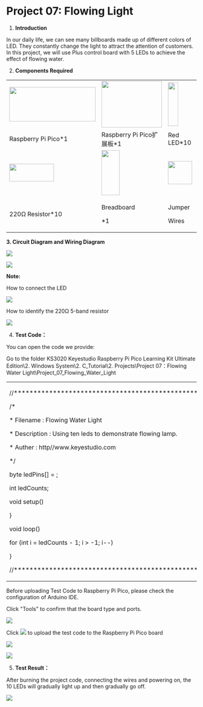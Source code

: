 # Project 07: Flowing Light

1.  **Introduction**

In our daily life, we can see many billboards made up of different
colors of LED. They constantly change the light to attract the attention
of customers. In this project, we will use Plus control board with 5
LEDs to achieve the effect of flowing water.

2.  **Components Required**

<table>
<tbody>
<tr class="odd">
<td><img src="https://raw.githubusercontent.com/keyestudio/KS3020-KS3020F-Keyestudio-Raspberry-Pi-Pico-Ultimate-Starter-Kit-Arduino/master/media/b18fe281156b29c44796f72222718d58.jpeg" style="width:2.37431in;height:0.94514in" /></td>
<td><img src="https://raw.githubusercontent.com/keyestudio/KS3020-KS3020F-Keyestudio-Raspberry-Pi-Pico-Ultimate-Starter-Kit-Arduino/master/media/bbed91c0b45fcafc7e7163bfeabf68f9.png" style="width:1.67014in;height:1.28472in" /></td>
<td><img src="https://raw.githubusercontent.com/keyestudio/KS3020-KS3020F-Keyestudio-Raspberry-Pi-Pico-Ultimate-Starter-Kit-Arduino/master/media/3ec5906fad2172708d449390140f55e6.png" style="width:0.28056in;height:1.19722in" /></td>
<td></td>
</tr>
<tr class="even">
<td>Raspberry Pi Pico*1</td>
<td>Raspberry Pi Pico扩展板*1</td>
<td>Red LED*10</td>
<td></td>
</tr>
<tr class="odd">
<td><img src="https://raw.githubusercontent.com/keyestudio/KS3020-KS3020F-Keyestudio-Raspberry-Pi-Pico-Ultimate-Starter-Kit-Arduino/master/media/098a2730d0b0a2a4b2079e0fc87fd38b.png" style="width:1.22639in;height:0.49236in" /></td>
<td><img src="https://raw.githubusercontent.com/keyestudio/KS3020-KS3020F-Keyestudio-Raspberry-Pi-Pico-Ultimate-Starter-Kit-Arduino/master/media/e380dd26e4825be9a768973802a55fe6.png" style="width:0.50347in;height:1.23333in" /></td>
<td><img src="https://raw.githubusercontent.com/keyestudio/KS3020-KS3020F-Keyestudio-Raspberry-Pi-Pico-Ultimate-Starter-Kit-Arduino/master/media/c801a7baee258ff7f5f28ac6e9a7097b.png" style="width:0.66736in;height:0.64097in" /></td>
<td><img src="https://raw.githubusercontent.com/keyestudio/KS3020-KS3020F-Keyestudio-Raspberry-Pi-Pico-Ultimate-Starter-Kit-Arduino/master/media/7dcbd02995be3c142b2f97df7f7c03ce.png" style="width:1.05903in;height:0.56667in" /></td>
</tr>
<tr class="even">
<td>220Ω Resistor*10</td>
<td><p>Breadboard</p>
<p>*1</p></td>
<td><p>Jumper</p>
<p>Wires</p></td>
<td>USB Cable*1</td>
</tr>
</tbody>
</table>

**3. Circuit Diagram and Wiring Diagram**

![](/media/e6f92039d131685369db2d1ac2c30267.png)

![](/media/fc6e73a6664012c9a33262b50d6e256f.png)

**Note:**

How to connect the LED

![](/media/42ff6f405dfa128593827de5aa03e94b.png)

How to identify the 220Ω 5-band resistor

![](/media/55c0199544e9819328f6d5778f10d7d0.png)

4.  **Test Code：**

You can open the code we provide:

Go to the folder KS3020 Keyestudio Raspberry Pi Pico Learning Kit
Ultimate Edition\\2. Windows System\\2. C\_Tutorial\\2.
Projects\\Project 07：Flowing Water
Light\\Project\_07\_Flowing\_Water\_Light

<table>
<tbody>
<tr class="odd">
<td><p>//**********************************************************************</p>
<p>/*</p>
<p>* Filename : Flowing Water Light</p>
<p>* Description : Using ten leds to demonstrate flowing lamp.</p>
<p>* Auther : http//www.keyestudio.com</p>
<p>*/</p>
<p>byte ledPins[] = ;</p>
<p>int ledCounts;</p>
<p>void setup() </p>
<p>}</p>
<p>void loop() </p>
<p>for (int i = ledCounts - 1; i &gt; -1; i--) </p>
<p>}</p>
<p>//**********************************************************************</p></td>
</tr>
</tbody>
</table>

Before uploading Test Code to Raspberry Pi Pico, please check the
configuration of Arduino IDE.

Click "Tools" to confirm that the board type and ports.

![](/media/23c49983c355f1785cc22e197493f40d.png)

Click ![](/media/b0d41283bf5ae66d2d5ab45db15331ba.png) to upload the test code to the Raspberry
Pi Pico board

![](/media/1127ab32e3472f3aa31842f80c15750c.png)

![](/media/66f2ab42322fb7b16c0e5821352e94ca.png)

5.  **Test Result：**

After burning the project code, connecting the wires and powering on,
the 10 LEDs will gradually light up and then gradually go off.

![](/media/912e2c3f88b522b89b9935548bae3bd9.png)

